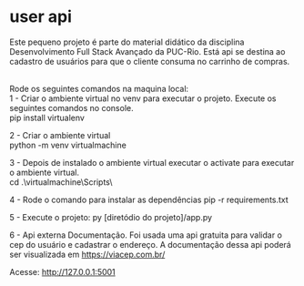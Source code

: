 
# user api
Este pequeno projeto é parte do material didático da disciplina Desenvolvimento Full Stack Avançado da PUC-Rio. Está api se destina ao cadastro de usuários  para que o cliente consuma no carrinho de compras.

<br />Rode os seguintes comandos na maquina local:
<br />1 - Criar o ambiente virtual no venv para executar o projeto. Execute os seguintes comandos no console.
<br /> pip install virtualenv

2 - Criar o ambiente virtual
<br /> python -m venv virtualmachine

3 - Depois de instalado o ambiente virtual executar o activate para executar o ambiente virtual.
<br /> cd .\virtualmachine\Scripts\ 

4 - Rode o comando para instalar as dependências
pip -r requirements.txt

5 - Execute o projeto:
py [diretódio do projeto]/app.py

6 - Api externa Documentação.
Foi usada uma api gratuita para validar o cep do usuário e cadastrar o endereço.
A documentação dessa api poderá ser visualizada em https://viacep.com.br/

Acesse: http://127.0.0.1:5001
